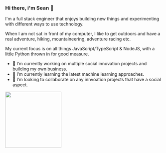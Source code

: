 ### Hi there, i'm Sean 👋

I'm a full stack engineer that enjoys building new things and experimenting with different ways to use technology.

When I am not sat in front of my computer, I like to get outdoors and have a real adventure, hiking, mountaineering, adventure racing etc.

My current focus is on all things JavaScript/TypeScript & NodeJS, with a little Python thrown in for good measure.

- 🔭 I’m currently working on multiple social innovation projects and building my own business.
- 🌱 I’m currently learning the latest machine learning approaches.
- 👯 I’m looking to collaborate on any innvoation projects that have a social aspect.




<img height="180em" src="https://github-readme-stats.vercel.app/api?username=intelli-zen&show_icons=true&hide_border=true&&count_private=true&include_all_commits=true" />


<!--START_SECTION:waka-->
<!--END_SECTION:waka-->

